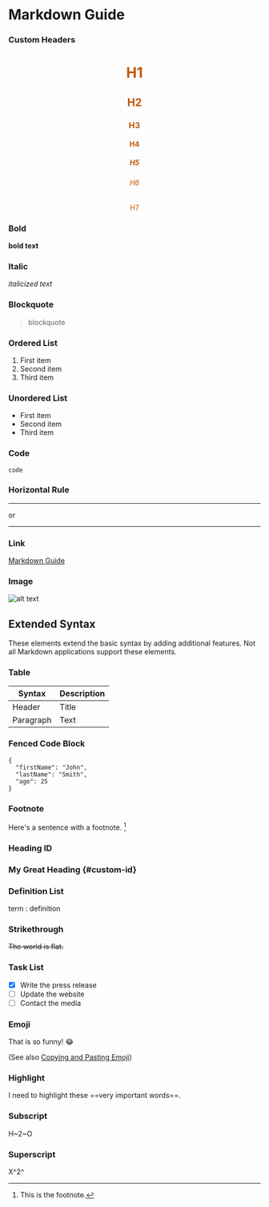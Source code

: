 # Markdown Guide

### Custom Headers

<div>
<div align="center">
<h1><span style="color:#bf5700">H1</span></h1>
</div>

<div>
<div align="center">
<h2><span style="color:#bf5700">H2</span></h2>
</div>


<div>
<div align="center">
<h3><span style="color:#bf5700">H3</span></h3>
</div>

<div>
<div align="center">
<h4><span style="color:#bf5700">H4</span></h4>
</div>

<div>
<div align="center">
<h5><span style="color:#bf5700">H5</span></h5>
</div>

<div>
<div align="center">
<h6><span style="color:#bf5700">H6</span></h6>
</div>

<div>
<div align="center">
<h7><span style="color:#bf5700">H7</span></h7>
</div>

### Bold

**bold text**

### Italic

*italicized text*

### Blockquote

> blockquote

### Ordered List

1. First item
2. Second item
3. Third item

### Unordered List

- First item
- Second item
- Third item

### Code

`code`

### Horizontal Rule

---
or
***

### Link

[Markdown Guide](https://www.markdownguide.org)

### Image

![alt text](https://www.markdownguide.org/assets/images/tux.png)

## Extended Syntax

These elements extend the basic syntax by adding additional features. Not all Markdown applications support these elements.

### Table

| Syntax | Description |
| ----------- | ----------- |
| Header | Title |
| Paragraph | Text |

### Fenced Code Block

```
{
  "firstName": "John",
  "lastName": "Smith",
  "age": 25
}
```

### Footnote

Here's a sentence with a footnote. [^1]

[^1]: This is the footnote.

### Heading ID

### My Great Heading {#custom-id}

### Definition List

term
: definition

### Strikethrough

~~The world is flat.~~

### Task List

- [x] Write the press release
- [ ] Update the website
- [ ] Contact the media

### Emoji

That is so funny! :joy:

(See also [Copying and Pasting Emoji](https://www.markdownguide.org/extended-syntax/#copying-and-pasting-emoji))

### Highlight

I need to highlight these ==very important words==.

### Subscript

H~2~O

### Superscript

X^2^
